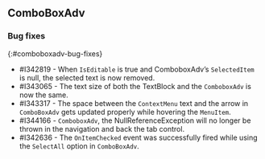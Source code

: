 ## ComboBoxAdv

### Bug fixes
{:#comboboxadv-bug-fixes}

* \#I342819 - When `IsEditable` is true and ComboboxAdv’s `SelectedItem` is null, the selected text is now removed.
* \#I343065 - The text size of both the TextBlock and the `ComboboxAdv` is now the same.
* \#I343317 - The space between the `ContextMenu` text and the arrow in `ComboBoxAdv` gets updated properly while hovering the `MenuItem`.
* \#I344166 - `ComboboxAdv`, the NullReferenceException will no longer be thrown in the navigation and back the tab control.
* \#I342636 - The `OnItemChecked` event was successfully fired while using the `SelectAll` option in `ComboBoxAdv`.